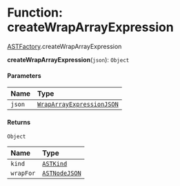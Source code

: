 # Function: createWrapArrayExpression

[ASTFactory](/en/auto-docs/free-layout-editor/modules/ASTFactory.md).createWrapArrayExpression

**createWrapArrayExpression**(`json`): `Object`

#### Parameters

| Name | Type |
| :------ | :------ |
| `json` | [`WrapArrayExpressionJSON`](/en/auto-docs/free-layout-editor/interfaces/WrapArrayExpressionJSON.md) |

#### Returns

`Object`

| Name | Type |
| :------ | :------ |
| `kind` | [`ASTKind`](/en/auto-docs/free-layout-editor/enums/ASTKind.md) |
| `wrapFor` | [`ASTNodeJSON`](/en/auto-docs/free-layout-editor/interfaces/ASTNodeJSON.md) |
